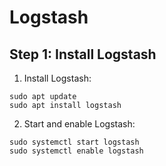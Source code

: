 # Logstash

## Step 1: Install Logstash

1. Install Logstash:

```
sudo apt update
sudo apt install logstash
```

2. Start and enable Logstash:

```
sudo systemctl start logstash
sudo systemctl enable logstash
```

